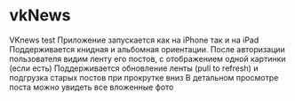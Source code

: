 # vkNews
VKnews test
Приложение запускается как на iPhone так и на iPad
Поддерживается книдная и альбомная ориентации.
После авторизации пользователя видим ленту его постов, с отображением одной картинки (если есть)
Поддерживается обновление ленты (pull to refresh) и подгрузка старых постов при прокрутке вниз
В детальном просмотре поста можно увидеть все вложенные фото
